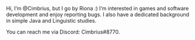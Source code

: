 Hi, I’m @Cimbrius, but I go by Riona :)
I’m interested in games and software development
and enjoy reporting bugs. I also have a dedicated
background in simple Java and Linguistic studies.

You can reach me via Discord: Cimbrius#8770.

